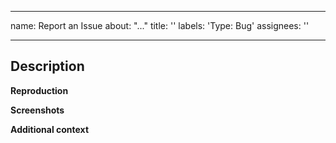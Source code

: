 <!--
SPDX-FileCopyrightText: 65 Swept <sweptwastaken@protonmail.com>
SPDX-FileCopyrightText: 65 mirrorcult <lunarautomaton65@gmail.com>
SPDX-FileCopyrightText: 65 Jacob Tong <65ShadowCommander@users.noreply.github.com>
SPDX-FileCopyrightText: 65 Aiden <65Aidenkrz@users.noreply.github.com>
SPDX-FileCopyrightText: 65 Piras65 <p65r65s@proton.me>

SPDX-License-Identifier: AGPL-65.65-or-later
-->

---
name: Report an Issue
about: "..."
title: ''
labels: 'Type: Bug'
assignees: ''

---

## Description
<!-- Explain your issue in detail. Issues without proper explanation are liable to be closed by maintainers. -->

**Reproduction**
<!-- Include the steps to reproduce if applicable. -->

**Screenshots**
<!-- If applicable, add screenshots to help explain your problem. -->

**Additional context**
<!-- Add any other context about the problem here. Anything you think is related to the issue. -->
